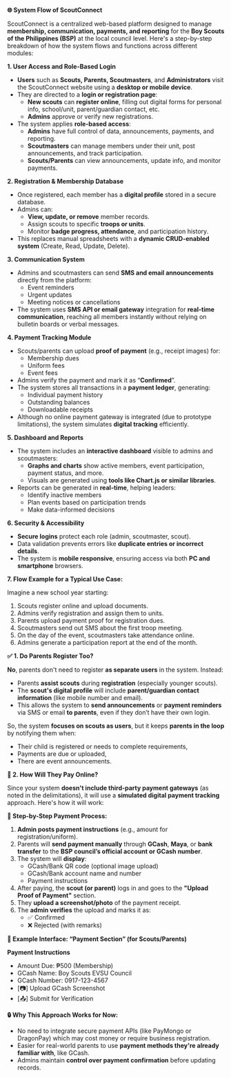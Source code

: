 **🌐 System Flow of ScoutConnect**

ScoutConnect is a centralized web-based platform designed to manage **membership, communication, payments, and reporting** for the **Boy Scouts of the Philippines (BSP)** at the local council level. Here's a step-by-step breakdown of how the system flows and functions across different modules:

**1\. User Access and Role-Based Login**

-   **Users** such as **Scouts, Parents, Scoutmasters**, and **Administrators** visit the ScoutConnect website using a **desktop or mobile device**.
-   They are directed to a **login or registration page**:
    -   **New scouts** can **register online**, filling out digital forms for personal info, school/unit, parent/guardian contact, etc.
    -   **Admins** approve or verify new registrations.
-   The system applies **role-based access**:
    -   **Admins** have full control of data, announcements, payments, and reporting.
    -   **Scoutmasters** can manage members under their unit, post announcements, and track participation.
    -   **Scouts/Parents** can view announcements, update info, and monitor payments.

**2\. Registration & Membership Database**

-   Once registered, each member has a **digital profile** stored in a secure database.
-   Admins can:
    -   **View, update, or remove** member records.
    -   Assign scouts to specific **troops or units**.
    -   Monitor **badge progress, attendance**, and participation history.
-   This replaces manual spreadsheets with a **dynamic CRUD-enabled system** (Create, Read, Update, Delete).

**3\. Communication System**

-   Admins and scoutmasters can send **SMS and email announcements** directly from the platform:
    -   Event reminders
    -   Urgent updates
    -   Meeting notices or cancellations
-   The system uses **SMS API or email gateway** integration for **real-time communication**, reaching all members instantly without relying on bulletin boards or verbal messages.

**4\. Payment Tracking Module**

-   Scouts/parents can upload **proof of payment** (e.g., receipt images) for:
    -   Membership dues
    -   Uniform fees
    -   Event fees
-   Admins verify the payment and mark it as “**Confirmed**”.
-   The system stores all transactions in a **payment ledger**, generating:
    -   Individual payment history
    -   Outstanding balances
    -   Downloadable receipts
-   Although no online payment gateway is integrated (due to prototype limitations), the system simulates **digital tracking** efficiently.

**5\. Dashboard and Reports**

-   The system includes an **interactive dashboard** visible to admins and scoutmasters:
    -   **Graphs and charts** show active members, event participation, payment status, and more.
    -   Visuals are generated using **tools like Chart.js or similar libraries**.
-   Reports can be generated in **real-time**, helping leaders:
    -   Identify inactive members
    -   Plan events based on participation trends
    -   Make data-informed decisions

**6\. Security & Accessibility**

-   **Secure logins** protect each role (admin, scoutmaster, scout).
-   Data validation prevents errors like **duplicate entries or incorrect details**.
-   The system is **mobile responsive**, ensuring access via both **PC and smartphone** browsers.

**7\. Flow Example for a Typical Use Case:**

Imagine a new school year starting:

1. Scouts register online and upload documents.
2. Admins verify registration and assign them to units.
3. Parents upload payment proof for registration dues.
4. Scoutmasters send out SMS about the first troop meeting.
5. On the day of the event, scoutmasters take attendance online.
6. Admins generate a participation report at the end of the month.

**✅ 1. Do Parents Register Too?**

**No**, parents don't need to register **as separate users** in the system. Instead:

-   Parents **assist scouts** during **registration** (especially younger scouts).
-   The **scout's digital profile** will include **parent/guardian contact information** (like mobile number and email).
-   This allows the system to **send announcements** or **payment reminders** via SMS or email **to parents**, even if they don’t have their own login.

So, the system **focuses on scouts as users**, but it keeps **parents in the loop** by notifying them when:

-   Their child is registered or needs to complete requirements,
-   Payments are due or uploaded,
-   There are event announcements.

**💸 2. How Will They Pay Online?**

Since your system **doesn't include third-party payment gateways** (as noted in the delimitations), it will use a **simulated digital payment tracking** approach. Here's how it will work:

**🔁 Step-by-Step Payment Process:**

1. **Admin posts payment instructions** (e.g., amount for registration/uniform).
2. Parents will **send payment manually** through **GCash**, **Maya**, or **bank transfer** to the **BSP council’s official account or GCash number**.
3. The system will **display**:
    - GCash/Bank QR code (optional image upload)
    - GCash/Bank account name and number
    - Payment instructions
4. After paying, the **scout (or parent)** logs in and goes to the **"Upload Proof of Payment"** section.
5. They **upload a screenshot/photo** of the payment receipt.
6. The **admin verifies** the upload and marks it as:
    - ✅ Confirmed
    - ❌ Rejected (with remarks)

**📌 Example Interface: “Payment Section” (for Scouts/Parents)**

**Payment Instructions**

-   Amount Due: ₱500 (Membership)
-   GCash Name: Boy Scouts EVSU Council
-   GCash Number: 0917-123-4567
-   \[📷\] Upload GCash Screenshot
-   \[📤\] Submit for Verification

**🔒 Why This Approach Works for Now:**

-   No need to integrate secure payment APIs (like PayMongo or DragonPay) which may cost money or require business registration.
-   Easier for real-world parents to use **payment methods they're already familiar with**, like GCash.
-   Admins maintain **control over payment confirmation** before updating records.

